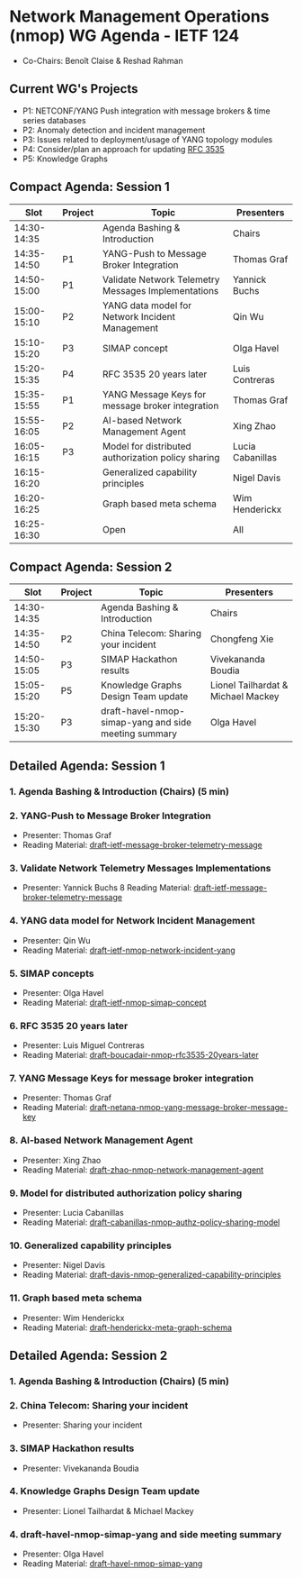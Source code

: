 # Network Management Operations (nmop) WG Agenda - IETF 124

* Co-Chairs: Benoît Claise & Reshad Rahman

## Current WG's Projects

* P1: NETCONF/YANG Push integration with message brokers & time series databases
* P2: Anomaly detection and incident management
* P3: Issues related to deployment/usage of YANG topology modules
* P4: Consider/plan an approach for updating [RFC 3535](https://datatracker.ietf.org/doc/rfc3535)
* P5: Knowledge Graphs

## Compact Agenda: Session 1


| Slot      | Project|   Topic        | Presenters|
|-----------|--------|----------------|------------|
| 14:30-14:35|| Agenda Bashing & Introduction| Chairs |
| 14:35-14:50|P1| YANG-Push to Message Broker Integration| Thomas Graf |
| 14:50-15:00|P1| Validate Network Telemetry Messages Implementations | Yannick Buchs |
| 15:00-15:10|P2| YANG data model for Network Incident Management| Qin Wu |
| 15:10-15:20|P3| SIMAP concept| Olga Havel |
| 15:20-15:35|P4| RFC 3535 20 years later| Luis Contreras |
| 15:35-15:55|P1| YANG Message Keys for message broker integration| Thomas Graf |
| 15:55-16:05|P2| AI-based Network Management Agent| Xing Zhao|
| 16:05-16:15|P3| Model for distributed authorization policy sharing| Lucia Cabanillas|
| 16:15-16:20|  | Generalized capability principles | Nigel Davis |
| 16:20-16:25|  | Graph based meta schema | Wim Henderickx |
| 16:25-16:30| | Open| All |

## Compact Agenda: Session 2


| Slot      | Project|   Topic        | Presenters|
|-----------|--------|----------------|------------|
| 14:30-14:35|| Agenda Bashing & Introduction| Chairs |
| 14:35-14:50|P2| China Telecom: Sharing your incident| Chongfeng Xie |
| 14:50-15:05|P3| SIMAP Hackathon results | Vivekananda Boudia |
| 15:05-15:20|P5| Knowledge Graphs Design Team update| Lionel Tailhardat & Michael Mackey |
| 15:20-15:30|P3| draft-havel-nmop-simap-yang and side meeting summary| Olga Havel |

## Detailed Agenda: Session 1
### 1. Agenda Bashing & Introduction (Chairs) (5 min)
### 2. YANG-Push to Message Broker Integration
* Presenter: Thomas Graf
* Reading Material: [draft-ietf-message-broker-telemetry-message](https://datatracker.ietf.org/doc/draft-ietf-nmop-message-broker-telemetry-message)
### 3. Validate Network Telemetry Messages Implementations
* Presenter: Yannick Buchs
8 Reading Material: [draft-ietf-message-broker-telemetry-message](https://datatracker.ietf.org/doc/draft-ietf-nmop-message-broker-telemetry-message)
### 4. YANG data model for Network Incident Management
* Presenter: Qin Wu
* Reading Material: [draft-ietf-nmop-network-incident-yang](https://datatracker.ietf.org/doc/draft-ietf-nmop-network-incident-yang/)
### 5. SIMAP concepts
* Presenter: Olga Havel
* Reading Material: [draft-ietf-nmop-simap-concept](https://datatracker.ietf.org/doc/draft-ietf-nmop-simap-concept/)
### 6. RFC 3535 20 years later
* Presenter: Luis Miguel Contreras
* Reading Material: [draft-boucadair-nmop-rfc3535-20years-later](https://datatracker.ietf.org/doc/draft-ietf-nmop-rfc3535-20years-later/)
### 7. YANG Message Keys for message broker integration 
* Presenter: Thomas Graf
* Reading Material: [draft-netana-nmop-yang-message-broker-message-key](https://datatracker.ietf.org/doc/draft-netana-nmop-yang-message-broker-message-key/)
### 8. AI-based Network Management Agent
* Presenter: Xing Zhao
* Reading Material: [draft-zhao-nmop-network-management-agent](https://datatracker.ietf.org/doc/draft-zhao-nmop-network-management-agent)
### 9. Model for distributed authorization policy sharing
* Presenter: Lucia Cabanillas
* Reading Material: [draft-cabanillas-nmop-authz-policy-sharing-model](https://datatracker.ietf.org/doc/draft-cabanillas-nmop-authz-policy-sharing-model/)
### 10. Generalized capability principles
* Presenter: Nigel Davis
* Reading Material: [draft-davis-nmop-generalized-capability-principles](https://datatracker.ietf.org/doc/draft-davis-nmop-generalized-capability-principles/)
### 11. Graph based meta schema
* Presenter: Wim Henderickx
* Reading Material: [draft-henderickx-meta-graph-schema](https://datatracker.ietf.org/doc/draft-henderickx-meta-graph-schema/)

## Detailed Agenda: Session 2
### 1. Agenda Bashing & Introduction (Chairs) (5 min)
### 2. China Telecom: Sharing your incident
* Presenter: Sharing your incident
### 3. SIMAP Hackathon results
* Presenter: Vivekananda Boudia
### 4. Knowledge Graphs Design Team update
* Presenter: Lionel Tailhardat & Michael Mackey
### 4. draft-havel-nmop-simap-yang and side meeting summary
* Presenter: Olga Havel
* Reading Material: [draft-havel-nmop-simap-yang](https://datatracker.ietf.org/doc/draft-havel-nmop-simap-yang/)
